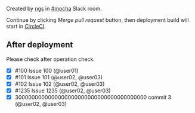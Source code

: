 Created by [ngs] in [#mocha] Slack room.

Continue by clicking _Merge pull request_ button, then deployment build will start in [CircleCI].

After deployment
----------------

Please check after operation check.

- [x] #100 Issue 100 (@user01)
- [x] #101 Issue 101 (@user02, @user03)
- [x] #102 Issue 102 (@user02, @user03)
- [x] #1235 Issue 1235 (@user02, @user03)
- [x] 3000000000000000000000000000000000000000 commit 3 (@user02, @user03)

[CircleCI]: https://circleci.com/gh/oneteam-dev/oneteam-api/tree/deployment%2Fproduction
[ngs]: https://one-team.slack.com/messages/mocha/team/ngs/
[#mocha]: https://one-team.slack.com/messages/mocha/

